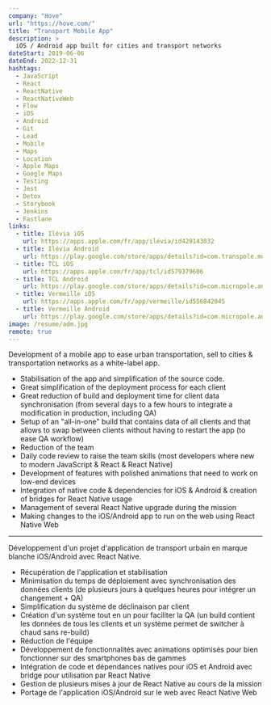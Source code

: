 ```yaml
---
company: "Hove"
url: "https://hove.com/"
title: "Transport Mobile App"
description: >
  iOS / Android app built for cities and transport networks
dateStart: 2019-06-06
dateEnd: 2022-12-31
hashtags:
  - JavaScript
  - React
  - ReactNative
  - ReactNativeWeb
  - Flow
  - iOS
  - Android
  - Git
  - Lead
  - Mobile
  - Maps
  - Location
  - Apple Maps
  - Google Maps
  - Testing
  - Jest
  - Detox
  - Storybook
  - Jenkins
  - Fastlane
links:
  - title: Ilévia iOS
    url: https://apps.apple.com/fr/app/ilévia/id429143032
  - title: Ilévia Android
    url: https://play.google.com/store/apps/details?id=com.transpole.mobi
  - title: TCL iOS
    url: https://apps.apple.com/fr/app/tcl/id579379606
  - title: TCL Android
    url: https://play.google.com/store/apps/details?id=com.micropole.android.tcl_mobile
  - title: Vermeille iOS
    url: https://apps.apple.com/fr/app/vermeille/id556842045
  - title: Vermeille Android
    url: https://play.google.com/store/apps/details?id=com.micropole.android.canaltp.sts
image: /resume/adm.jpg
remote: true
---
```


Development of a mobile app to ease urban transportation, sell to cities &
transportation networks as a white-label app.

- Stabilisation of the app and simplification of the source code.
- Great simplification of the deployment process for each client
- Great reduction of build and deployment time for client data synchronisation
  (from several days to a few hours to integrate a modification in production,
  including QA)
- Setup of an "all-in-one" build that contains data of all clients and that
  allows to swap between clients without having to restart the app (to ease QA
  workflow)
- Reduction of the team
- Daily code review to raise the team skills (most developers where new to
  modern JavaScript & React & React Native)
- Development of features with polished animations that need to work on low-end
  devices
- Integration of native code & dependencies for iOS & Android & creation of
  bridges for React Native usage
- Management of several React Native upgrade during the mission
- Making changes to the iOS/Android app to run on the web using React Native Web

---

Développement d'un projet d'application de transport urbain en marque blanche
iOS/Android avec React Native.

- Récupération de l'application et stabilisation
- Minimisation du temps de déploiement avec synchronisation des données clients
  (de plusieurs jours à quelques heures pour intégrer un changement + QA)
- Simplification du système de déclinaison par client
- Création d'un système tout en un pour faciliter la QA (un build contient les
  données de tous les clients et un système permet de switcher à chaud sans
  re-build)
- Réduction de l'équipe
- Développement de fonctionnalités avec animations optimisés pour bien
  fonctionner sur des smartphones bas de gammes
- Intégration de code et dépendances natives pour iOS et Android avec bridge
  pour utilisation par React Native
- Gestion de plusieurs mises à jour de React Native au cours de la mission
- Portage de l'application iOS/Android sur le web avec React Native Web
